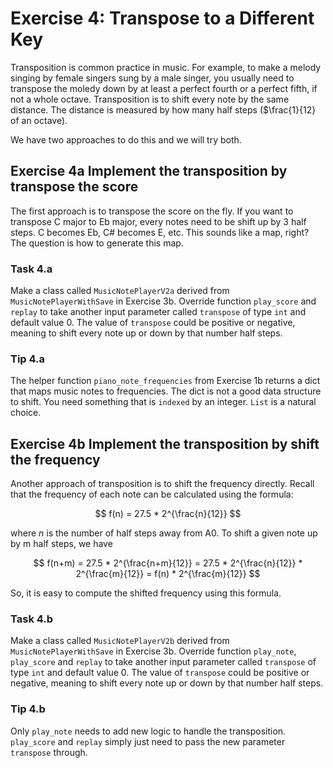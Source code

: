# Exercise 4: Transpose to a Different Key

Transposition is common practice in music. For example, to make a melody singing by female singers sung by a male singer, you usually need to transpose the moledy down by at least a perfect fourth or a perfect fifth, if not a whole octave. Transposition is to shift every note by the same distance. The distance is measured by how many half steps ($\frac{1}{12} of an octave).

We have two approaches to do this and we will try both.

## Exercise 4a Implement the transposition by transpose the score

The first approach is to transpose the score on the fly. If you want to transpose C major to Eb major, every notes need to be shift up by 3 half steps. C becomes Eb, C# becomes E, etc. This sounds like a map, right? The question is how to generate this map.

### Task 4.a

Make a class called `MusicNotePlayerV2a` derived from `MusicNotePlayerWithSave` in Exercise 3b. Override function `play_score` and `replay` to take another input parameter called `transpose` of type `int` and default value 0. The value of `transpose` could be positive or negative, meaning to shift every note up or down by that number half steps.

### Tip 4.a

The helper function `piano_note_frequencies` from Exercise 1b returns a dict that maps music notes to frequencies. The dict is not a good data structure to shift. You need something that is `indexed` by an integer. `List` is a natural choice.

## Exercise 4b Implement the transposition by shift the frequency

Another approach of transposition is to shift the frequency directly. Recall that the frequency of each note can be calculated using the formula:

$$ f(n) = 27.5 * 2^{\frac{n}{12}} $$

where $n$ is the number of half steps away from A0. To shift a given note up by m half steps, we have 

$$ f(n+m) = 27.5 * 2^{\frac{n+m}{12}} =  27.5 * 2^{\frac{n}{12}} * 2^{\frac{m}{12}} = f(n) * 2^{\frac{m}{12}} $$

So, it is easy to compute the shifted frequency using this formula.

### Task 4.b
Make a class called `MusicNotePlayerV2b` derived from `MusicNotePlayerWithSave` in Exercise 3b. Override function `play_note`, `play_score` and `replay` to take another input parameter called `transpose` of type `int` and default value 0. The value of `transpose` could be positive or negative, meaning to shift every note up or down by that number half steps.

### Tip 4.b
Only `play_note` needs to add new logic to handle the transposition. `play_score` and `replay` simply just need to pass the new parameter `transpose` through.
